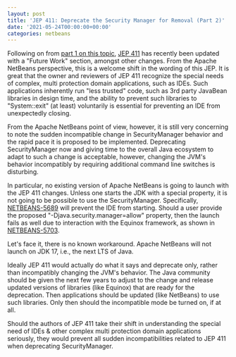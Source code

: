 ```yaml
---
layout: post
title: 'JEP 411: Deprecate the Security Manager for Removal (Part 2)'
date: '2021-05-24T00:00:00+00:00'
categories: netbeans
---
```

Following on from <a href="https://blogs.apache.org/netbeans/entry/jep-411-deprecate-the-security">part 1 on this topic</a>, <a href="https://openjdk.java.net/jeps/411">JEP 411</a> has recently been updated with a "Future Work" section, amongst other changes. From the Apache NetBeans perspective, this is a welcome shift in the wording of this JEP. It is great that the owner and reviewers of JEP 411 recognize the special needs of complex, multi protection domain applications, such as IDEs. Such applications inherently run "less trusted" code, such as 3rd party JavaBean libraries in design time, and the ability to prevent such libraries to "System::exit" (at least) voluntarily is essential for preventing an IDE from unexpectedly closing.

<p>From the Apache NetBeans point of view, however, it is still very concerning to note the sudden incompatible change in SecurityManager behavior and the rapid pace it is proposed to be implemented. Deprecating SecurityManager now and giving time to the overall Java ecosystem to adapt to such a change is acceptable, however, changing the JVM's behavior incompatibly by requiring additional command line switches is disturbing.</p> 

<p>In particular, no existing version of Apache NetBeans is going to launch with the JEP 411 changes. Unless one starts the JDK with a special property, it is not going to be possible to use the SecurityManager. Specifically, <a href="https://issues.apache.org/jira/browse/NETBEANS-5689">NETBEANS-5689</a> will prevent the IDE from starting. Should a user provide the proposed "-Djava.security.manager=allow" property, then the launch fails as well due to interaction with the Equinox framework, as shown in <a href="https://issues.apache.org/jira/browse/NETBEANS-5703">NETBEANS-5703</a>.</p>

<p>Let's face it, there is no known workaround. Apache NetBeans will not launch on JDK 17, i.e., the next LTS of Java.</p>

<p>Ideally JEP 411 would actually do what it says and deprecate only, rather than incompatibly changing the JVM's behavior. The Java community should be given the next few years to adjust to the change and release updated versions of libraries (like Equinox) that are ready for the deprecation. Then applications should be updated (like NetBeans) to use such libraries. Only then should the incompatible mode be turned on, if at all.</p>

<p>Should the authors of JEP 411 take their shift in understanding the special need of IDEs & other complex multi protection domain applications seriously, they would prevent all sudden incompatibilities related to JEP 411 when deprecating SecurityManager.</p>
